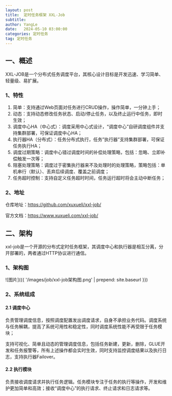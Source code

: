 ```yaml
---
layout: post
title:  定时任务框架 XXL-Job
subtitle:
author: YangLe
date:   2024-05-10 03:00:00
categories: 定时任务
tag: 定时任务
---
```






## 一、概述

XXL-JOB是一个分布式任务调度平台，其核心设计目标是开发迅速、学习简单、轻量级、易扩展。



### 1、特性

1. 简单：支持通过Web页面对任务进行CRUD操作，操作简单，一分钟上手；
2. 动态：支持动态修改任务状态、启动/停止任务，以及终止运行中任务，即时生效；
3. 调度中心HA（中心式）：调度采用中心式设计，“调度中心”自研调度组件并支持集群部署，可保证调度中心HA；
4. 执行器HA（分布式）：任务分布式执行，任务”执行器”支持集群部署，可保证任务执行HA；
5. 调度过期策略：调度中心错过调度时间的补偿处理策略，包括：忽略、立即补偿触发一次等；
6. 阻塞处理策略：调度过于密集执行器来不及处理时的处理策略，策略包括：单机串行（默认）、丢弃后续调度、覆盖之前调度；
7. 任务超时控制：支持自定义任务超时时间，任务运行超时将会主动中断任务；



### 2、地址

仓库地址：https://github.com/xuxueli/xxl-job/

官方文档：https://www.xuxueli.com/xxl-job/

## 二、架构

xxl-job是一个开源的分布式定时任务框架，其调度中心和执行器是相互分离，分开部署的，两者通过HTTP协议进行通信。

### 1、架构图

![图片]({{ '/images/job/xxl-job架构图.png' | prepend: site.baseurl }})



### 2、系统组成

#### 2.1 调度中心

负责管理调度信息，按照调度配置发出调度请求，自身不承担业务代码。调度系统与任务解耦，提高了系统可用性和稳定性，同时调度系统性能不再受限于任务模块；

支持可视化、简单且动态的管理调度信息，包括任务新建，更新，删除，GLUE开发和任务报警等，所有上述操作都会实时生效，同时支持监控调度结果以及执行日志，支持执行器Failover。

#### 2.2 执行模块

负责接收调度请求并执行任务逻辑。任务模块专注于任务的执行等操作，开发和维护更加简单和高效；接收“调度中心”的执行请求、终止请求和日志请求等。
